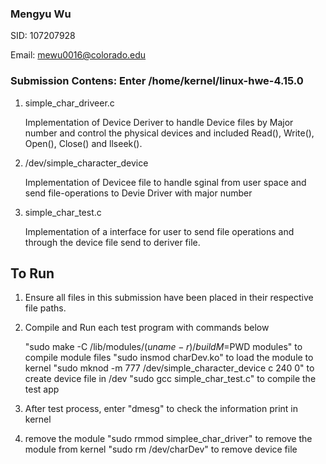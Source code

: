### Mengyu Wu

SID: 107207928

Email: mewu0016@colorado.edu

### Submission Contens: Enter /home/kernel/linux-hwe-4.15.0

1. simple_char_driveer.c
  
    Implementation of Device Deriver to handle Device files by Major number and control the physical devices and included
    Read(), Write(), Open(), Close() and llseek().
      
2. /dev/simple_character_device

    Implementation of Devicee file to handle sginal from user space and send file-operations to Devie Driver with major number
    
3. simple_char_test.c
  
    Implementation of a interface for user to send file operations and through the device file send to deriver file.
    
## To Run
1. Ensure all files in this submission have been placed in their respective file paths.

2. Compile and Run each test program with commands below

      "sudo make -C /lib/modules/$(uname -r)/build M=$PWD modules" to compile module files
      "sudo insmod charDev.ko" to load the module to kernel
      "sudo mknod -m 777 /dev/simple_character_device c 240 0" to create device file in /dev
      "sudo gcc simple_char_test.c" to compile the test app
     
3. After test process, enter "dmesg" to check the information print in kernel
      
4. remove the module
    "sudo rmmod simplee_char_driver" to remove the module from kernel
     "sudo rm /dev/charDev" to remove device file
